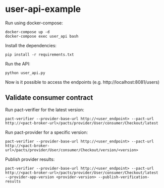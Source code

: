 # user-api-example

Run using docker-compose:

```
docker-compose up -d
docker-compose exec user_api bash
```

Install the dependencies:

```
pip install -r requirements.txt
```

Run the API:

```
python user_api.py
```

Now is it possible to access the endpoints (e.g. http://localhost:8081/users)

## Validate consumer contract

Run pact-verifier for the latest version:

```
pact-verifier --provider-base-url http://<user_endpoint> --pact-url http://<pact-broker-url>/pacts/provider/User/consumer/Checkout/latest
```

Run pact-provider for a specific version:

```
pact-verifier --provider-base-url http://<user_endpoint> --pact-url http://<pact-broker-url>/pacts/provider/User/consumer/Checkout/version/<version>
```

Publish provider results:

```
pact-verifier --provider-base-url http://<user_endpoint> --pact-url http://<pact-broker-url>/pacts/provider/User/consumer/Checkout/latest --provider-app-version <provider-version> --publish-verification-results
```


